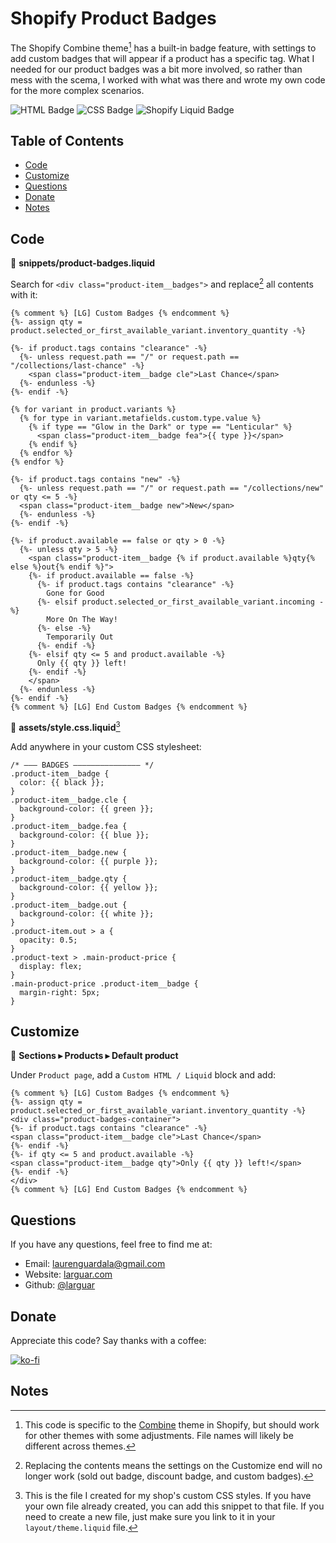 # Shopify Product Badges
The Shopify Combine theme[^1] has a built-in badge feature, with settings to add custom badges that will appear if a product has a specific tag. What I needed for our product badges was a bit more involved, so rather than mess with the scema, I worked with what was there and wrote my own code for the more complex scenarios.

![HTML Badge](https://img.shields.io/badge/-HTML-323795) ![CSS Badge](https://img.shields.io/badge/-CSS-01A990) ![Shopify Liquid Badge](https://img.shields.io/badge/-Shopify%20Liquid-750460)


## Table of Contents 
* [Code](#code)
* [Customize](#customize) 
* [Questions](#questions) 
* [Donate](#donate)
* [Notes](#notes)


## Code

:file_folder: **snippets/product-badges.liquid**

Search for `<div class="product-item__badges">` and replace[^2] all contents with it:
```
{% comment %} [LG] Custom Badges {% endcomment %}
{%- assign qty = product.selected_or_first_available_variant.inventory_quantity -%}

{%- if product.tags contains "clearance" -%}
  {%- unless request.path == "/" or request.path == "/collections/last-chance" -%}
    <span class="product-item__badge cle">Last Chance</span>
  {%- endunless -%}
{%- endif -%}

{% for variant in product.variants %}
  {% for type in variant.metafields.custom.type.value %}  
    {% if type == "Glow in the Dark" or type == "Lenticular" %}  
      <span class="product-item__badge fea">{{ type }}</span>
    {% endif %}
  {% endfor %}
{% endfor %}

{%- if product.tags contains "new" -%}
  {%- unless request.path == "/" or request.path == "/collections/new" or qty <= 5 -%}
  <span class="product-item__badge new">New</span>
  {%- endunless -%}
{%- endif -%}

{%- if product.available == false or qty > 0 -%}
  {%- unless qty > 5 -%}
    <span class="product-item__badge {% if product.available %}qty{% else %}out{% endif %}">
    {%- if product.available == false -%}        
      {%- if product.tags contains "clearance" -%}
        Gone for Good
      {%- elsif product.selected_or_first_available_variant.incoming -%}
        More On The Way!
      {%- else -%}
        Temporarily Out
      {%- endif -%}
    {%- elsif qty <= 5 and product.available -%}
      Only {{ qty }} left!
    {%- endif -%}
    </span>
  {%- endunless -%}
{%- endif -%}
{% comment %} [LG] End Custom Badges {% endcomment %}
```

:file_folder: **assets/style.css.liquid**[^3]

Add anywhere in your custom CSS stylesheet:
```
/* ——— BADGES ——————————————— */
.product-item__badge {
  color: {{ black }};
}
.product-item__badge.cle {
  background-color: {{ green }};
}
.product-item__badge.fea {
  background-color: {{ blue }};
}
.product-item__badge.new {
  background-color: {{ purple }};
}
.product-item__badge.qty {
  background-color: {{ yellow }};
}
.product-item__badge.out {
  background-color: {{ white }};
}
.product-item.out > a {
  opacity: 0.5;
}
.product-text > .main-product-price {
  display: flex;
}
.main-product-price .product-item__badge {
  margin-right: 5px;
}
```


## Customize

:page_facing_up: **Sections ▸ Products ▸ Default product**

Under `Product page`, add a `Custom HTML / Liquid` block and add:
```
{% comment %} [LG] Custom Badges {% endcomment %}
{%- assign qty = product.selected_or_first_available_variant.inventory_quantity -%}
<div class="product-badges-container">
{%- if product.tags contains "clearance" -%}
<span class="product-item__badge cle">Last Chance</span>
{%- endif -%}
{%- if qty <= 5 and product.available -%}
<span class="product-item__badge qty">Only {{ qty }} left!</span>
{%- endif -%}
</div>
{% comment %} [LG] End Custom Badges {% endcomment %}
```


## Questions
If you have any questions, feel free to find me at:
* Email: laurenguardala@gmail.com
* Website: [larguar.com](https://larguar.com)
* Github: [@larguar](https://github.com/larguar)


## Donate
Appreciate this code? Say thanks with a coffee:

[![ko-fi](https://www.ko-fi.com/img/githubbutton_sm.svg)](https://ko-fi.com/W7W21YVJJ)


## Notes
[^1]: This code is specific to the [Combine](https://themes.shopify.com/themes/combine/styles/objects) theme in Shopify, but should work for other themes with some adjustments. File names will likely be different across themes.
[^2]: Replacing the contents means the settings on the Customize end will no longer work (sold out badge, discount badge, and custom badges).
[^3]: This is the file I created for my shop's custom CSS styles. If you have your own file already created, you can add this snippet to that file. If you need to create a new file, just make sure you link to it in your `layout/theme.liquid` file.
